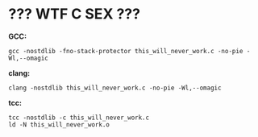 # ??? WTF C SEX ???
**GCC:**  
```
gcc -nostdlib -fno-stack-protector this_will_never_work.c -no-pie -Wl,--omagic
```
**clang:**  
```
clang -nostdlib this_will_never_work.c -no-pie -Wl,--omagic
```
**tcc:**  
```
tcc -nostdlib -c this_will_never_work.c
ld -N this_will_never_work.o
```
